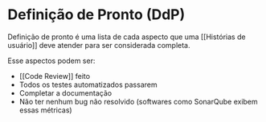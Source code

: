 # Definição de Pronto (DdP)

Definição de pronto é uma lista de cada aspecto que uma [[Histórias de usuário]] deve atender para ser considerada completa.

Esse aspectos podem ser:

- [[Code Review]] feito
- Todos os testes automatizados passarem
- Completar a documentação
- Não ter nenhum bug não resolvido (softwares como SonarQube exibem essas métricas)